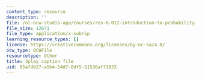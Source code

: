 ```yaml
---
content_type: resource
description: ''
file: /ol-ocw-studio-app/courses/res-6-012-introduction-to-probability-spring-2018/85a7db27a5b454d78df551536af71933_MuqLI4otMIQ.vtt
file_size: 12671
file_type: application/x-subrip
learning_resource_types: []
license: https://creativecommons.org/licenses/by-nc-sa/4.0/
ocw_type: OCWFile
resourcetype: Other
title: 3play caption file
uid: 85a7db27-a5b4-54d7-8df5-51536af71933
---
```

